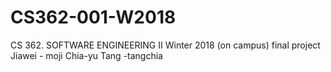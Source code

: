 # CS362-001-W2018
CS 362. SOFTWARE ENGINEERING II Winter 2018 (on campus) 
final project
Jiawei - moji
Chia-yu Tang -tangchia
